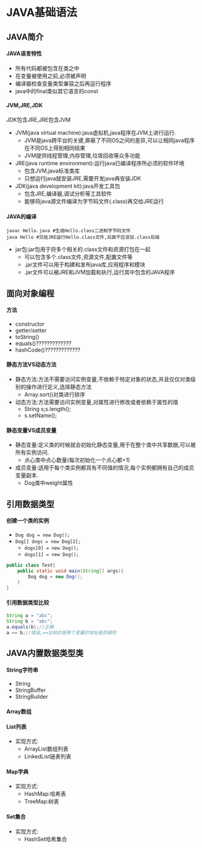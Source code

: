 # JAVA基础语法

## JAVA简介

#### JAVA语言特性

- 所有代码都被包含在类之中
- 在变量被使用之前,必须被声明
- 编译器检查变量类型兼容之后再运行程序
- java中的final类似其它语言的const

#### JVM,JRE,JDK

JDK包含JRE,JRE包含JVM

- JVM(java virtual machine):java虚拟机,java程序在JVM上进行运行.
  - JVM是java跨平台的关键,屏蔽了不同OS之间的差异,可以让相同java程序在不同OS上得到相同结果
  - JVM提供线程管理,内存管理,垃圾回收等众多功能
- JRE(java runtime environment):运行java已编译程序所必须的软件环境
  - 包含JVM,java标准类库
  - 只想运行java就安装JRE,需要开发java再安装JDK
- JDK(java development kit):java开发工具包
  - 包含JRE,编译器,调试分析等工具软件
  - 能够将java源文件编译为字节码文件(.class)再交给JRE运行

#### JAVA的编译

```shell
javac Hello.java #生成Hello.class二进制字节码文件
java Hello #交给JRE运行Hello.class文件,后面不应该加.class后缀
```

- jar包:jar包用于将多个相关的.class文件和资源打包在一起
  - 可以包含多个.class文件,资源文件,配置文件等
  - .jar文件可以用于构建和发布java库,应用程序和模块
  - .jar文件可以被JRE和JVM加载和执行,运行其中包含的JAVA程序

## 面向对象编程

#### 方法

- constructor
- getter/setter
- toString()
- equals()?????????????
- hashCode()?????????????

#### 静态方法VS动态方法

- 静态方法:方法不需要访问实例变量,不依赖于特定对象的状态,并且仅仅对类级别的操作进行定义,选择静态方法
  - Array.sort()对类进行排序
- 动态方法:方法需要访问实例变量,对属性进行修改或者依赖于属性的值
  - String s;s.length();
  - s.setName();

#### 静态变量VS成员变量

- 静态变量:定义类的时候就会初始化静态变量,用于在整个类中共享数据,可以被所有实例访问.
  - 点心类中点心数量(每次初始化一个点心都+1)
- 成员变量:适用于每个类实例都具有不同值的情况,每个实例都拥有自己的成员变量副本.
  - Dog类中weight属性

## 引用数据类型

#### 创建一个类的实例

- `Dog dog = new Dog();`
- `Dog[] dogs = new Dog[2];`
  - `dogs[0] = new Dog();`
  - `dogs[1] = new Dog();`

```java
public class Test{
    public static void main(String[] args){
        Dog dog = new Dog();
    }
}
```

#### 引用数据类型比较

```java
String a = "abc";
String b = "abc";                                                                                                                       
a.equals(b);//正确
a == b;//错误,==比较的是两个变量的地址是否相同
```

## JAVA内置数据类型类

#### String字符串

- String
- StringBuffer
- StringBuilder

#### Array数组



#### List列表

- 实现方式:
  - ArrayList数组列表
  - LinkedList链表列表

#### Map字典

- 实现方式:
  - HashMap:哈希表
  - TreeMap:树表

#### Set集合

- 实现方式:
  - HashSet哈希集合